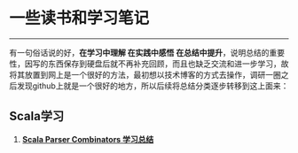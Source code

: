# 一些读书和学习笔记

------

有一句俗话说的好，**在学习中理解 在实践中感悟 在总结中提升**，说明总结的重要性，因写的东西保存到硬盘后就不再补充回顾，而且也缺乏交流和进一步学习，故将其放置到网上是一个很好的方法，最初想以技术博客的方式去操作，调研一圈之后发现github上就是一个很好的地方，所以后续将总结分类逐步转移到这上面来：

## Scala学习

1. [**Scala Parser Combinators 学习总结**](https://github.com/heguangwu/doc/blob/master/Scala%20Parser%20Combinators%20%E5%AD%A6%E4%B9%A0%E6%80%BB%E7%BB%93.md	)

